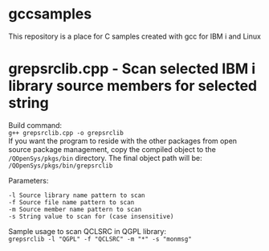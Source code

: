 # gccsamples
This repository is a place for C samples created with gcc for IBM i and Linux

# grepsrclib.cpp - Scan selected IBM i library source members for selected string
Build command:    
```g++ grepsrclib.cpp -o grepsrclib```   
If you want the program to reside with the other packages from open source package management, copy the compiled object to the ```/QOpenSys/pkgs/bin``` directory. The final object path will be: ```/QOpenSys/pkgs/bin/grepsrclib```     

Parameters:   
```
-l Source library name pattern to scan
-f Source file name pattern to scan
-m Source member name pattern to scan
-s String value to scan for (case insensitive)
```

Sample usage to scan QCLSRC in QGPL library:   
```grepsrclib -l "QGPL" -f "QCLSRC" -m "*" -s "monmsg"```
